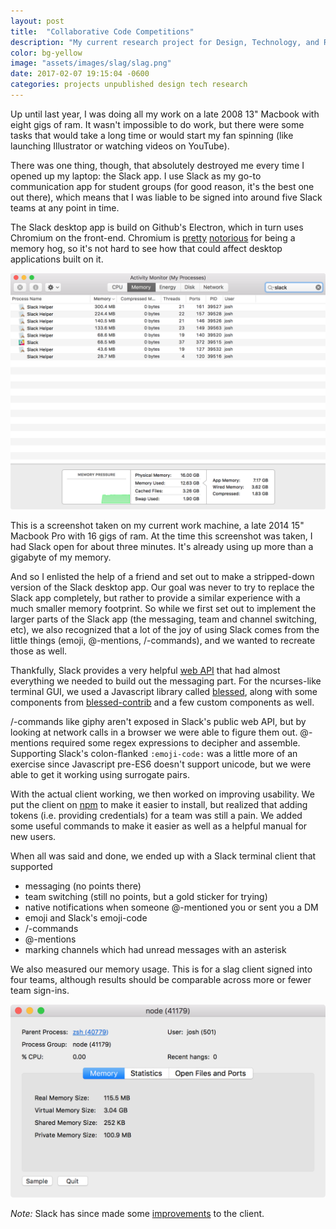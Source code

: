 ```yaml
---
layout: post
title:  "Collaborative Code Competitions"
description: "My current research project for Design, Technology, and Research (DTR)."
color: bg-yellow
image: "assets/images/slag/slag.png"
date: 2017-02-07 19:15:04 -0600
categories: projects unpublished design tech research
---
```

Up until last year, I was doing all my work on a late 2008 13" Macbook with eight gigs of ram. It wasn't impossible to do work, but there were some tasks that would take a long time or would start my fan spinning (like launching Illustrator or watching videos on YouTube).

There was one thing, though, that absolutely destroyed me every time I opened up my laptop: the Slack app. I use Slack as my go-to communication app for student groups (for good reason, it's the best one out there), which means that I was liable to be signed into around five Slack teams at any point in time.

The Slack desktop app is build on Github's Electron, which in turn uses Chromium on the front-end. Chromium is [pretty](http://unix.stackexchange.com/questions/140153/how-to-reduce-chromes-virtual-memory-usage/338111#338111) [notorious](https://bugs.chromium.org/p/chromium/issues/detail?id=393395) for being a memory hog, so it's not hard to see how that could affect desktop applications built on it.

<img src="/assets/images/slag/activity-monitor.png">

This is a screenshot taken on my current work machine, a late 2014 15" Macbook Pro with 16 gigs of ram. At the time this screenshot was taken, I had Slack open for about three minutes. It's already using up more than a gigabyte of my memory.

And so I enlisted the help of a friend and set out to make a stripped-down version of the Slack desktop app. Our goal was never to try to replace the Slack app completely, but rather to provide a similar experience with a much smaller memory footprint. So while we first set out to implement the larger parts of the Slack app (the messaging, team and channel switching, etc), we also recognized that a lot of the joy of using Slack comes from the little things (emoji, @-mentions, /-commands), and we wanted to recreate those as well.

Thankfully, Slack provides a very helpful [web API](https://api.slack.com/web) that had almost everything we needed to build out the messaging part. For the ncurses-like terminal GUI, we used a Javascript library called [blessed](https://github.com/chjj/blessed), along with some components from [blessed-contrib](https://github.com/yaronn/blessed-contrib) and a few custom components as well.

/-commands like giphy aren't exposed in Slack's public web API, but by looking at network calls in a browser we were able to figure them out. @-mentions required some regex expressions to decipher and assemble. Supporting Slack's colon-flanked <code>:emoji-code:</code> was a little more of an exercise since Javascript pre-ES6 doesn't support unicode, but we were able to get it working using surrogate pairs.

With the actual client working, we then worked on improving usability. We put the client on [npm](https://www.npmjs.com/package/slag-cli) to make it easier to install, but realized that adding tokens (i.e. providing credentials) for a team was still a pain. We added some useful commands to make it easier as well as a helpful manual for new users.

When all was said and done, we ended up with a Slack terminal client that supported
- messaging (no points there)
- team switching (still no points, but a gold sticker for trying)
- native notifications when someone @-mentioned you or sent you a DM
- emoji and Slack's emoji-code
- /-commands
- @-mentions
- marking channels which had unread messages with an asterisk

We also measured our memory usage. This is for a slag client signed into four teams, although results should be comparable across more or fewer team sign-ins.

<img src="/assets/images/slag/memory.png">

*Note:* Slack has since made some [improvements](https://slack.engineering/reducing-slacks-memory-footprint-4480fec7e8eb#.79f8z8m33) to the client.
